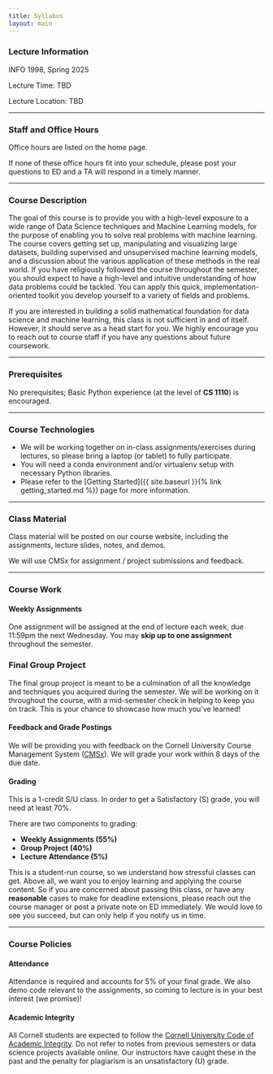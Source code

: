 ```yaml
---
title: Syllabus
layout: main
---
```

### Lecture Information
INFO 1998, Spring 2025

Lecture Time: TBD

Lecture Location: TBD

----------------------------------------------------------------------------------------
### Staff and Office Hours

Office hours are listed on the home page.

If none of these office hours fit into your schedule, please post your questions to ED and a TA will respond in a timely manner.

----------------------------------------------------------------------------------------
### Course Description

The goal of this course is to provide you with a high-level exposure to a wide range of Data Science techniques and Machine Learning models, for the purpose of enabling you to solve real problems with machine learning. The course covers getting set up, manipulating and visualizing large datasets, building supervised and unsupervised machine learning models, and a discussion about the various application of these methods in the real world. If you have religiously followed the course throughout the semester, you should expect to have a high-level and intuitive understanding of how data problems could be tackled. You can apply this quick, implementation-oriented toolkit you develop yourself to a variety of fields and problems.

If you are interested in building a solid mathematical foundation for data science and machine learning, this class is not sufficient in and of itself. However, it should serve as a head start for you. We highly encourage you to reach out to course staff if you have any questions about future coursework.

----------------------------------------------------------------------------------------
### Prerequisites

No prerequisites; Basic Python experience (at the level of **CS 1110**) is encouraged.

----------------------------------------------------------------------------------------
### Course Technologies

- We will be working together on in-class assignments/exercises during lectures, so please
bring a laptop (or tablet) to fully participate.
- You will need a conda environment and/or virtualenv setup with necessary Python libraries.
- Please refer to the [Getting Started]({{ site.baseurl }}{% link getting_started.md %})
page for more information.

----------------------------------------------------------------------------------------
### Class Material

Class material will be posted on our course website, including the assignments, lecture
slides, notes, and demos.

We will use CMSx for assignment / project submissions and feedback.

----------------------------------------------------------------------------------------
### Course Work

#### Weekly Assignments
One assignment will be assigned at the end of lecture each week, due 11:59pm the next Wednesday. You may <strong>skip up to one assignment</strong> throughout the semester.

### Final Group Project
The final group project is meant to be a culmination of all the knowledge and 
techniques you acquired during the semester. We will be working on it throughout 
the course, with a mid-semester check in helping to keep you on track.
This is your chance to showcase how much you've learned!

#### Feedback and Grade Postings

We will be providing you with feedback on the Cornell University Course Management System
([CMSx](https://cmsx.cs.cornell.edu/)). We will grade your work within 8 days of the due date.

#### Grading

This is a 1-credit S/U class. In order to get a Satisfactory (S) grade, you will need at least 70%.

There are two components to grading:
- **Weekly Assignments (55%)**
- **Group Project (40%)**
- **Lecture Attendance (5%)**

This is a student-run course, so we understand how stressful classes can get. Above all, we want you to enjoy learning and applying the course content. So if you are concerned about passing this class, or have any **reasonable** cases to make for deadline extensions, please reach out the course manager or post a private note on ED immediately. We would love to see you succeed, but can only help if you notify us in time.



----------------------------------------------------------------------------------------
### Course Policies

#### Attendance

Attendance is required and accounts for 5% of your final grade. We also demo code relevant to the assignments, so coming to lecture is in your best interest (we promise)!

#### Academic Integrity

All Cornell students are expected to follow the [Cornell University Code of Academic Integrity](http://cuinfo.cornell.edu/aic.cfm). Do not refer to notes from previous semesters or data science projects available online. Our instructors have caught these in the past and the penalty for plagiarism is an unsatisfactory (U) grade.
